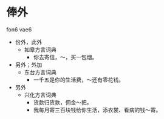 





# 俸外
fon6 vae6
+ 份外，此外
  * 如皋方言词典
    - 你去寄信，～，买一包烟。
+ 另外；外加
  * 东台方言词典
    - 一千五是你的生活费，～还有零花钱。
+ 另外
  * 兴化方言词典
    - 货款归货款，佣金～把。
    - 我每月寄三百块钱给你生活，添衣裳、看病的钱～寄。
